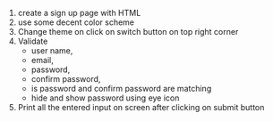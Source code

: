 1. create a sign up page with HTML
2. use some decent color scheme
3. Change theme on click on switch button on top right corner
4. Validate
   - user name,
   - email,
   - password,
   - confirm password,
   - is password and confirm password are matching
   - hide and show password using eye icon
5. Print all the entered input on screen after clicking on submit button
